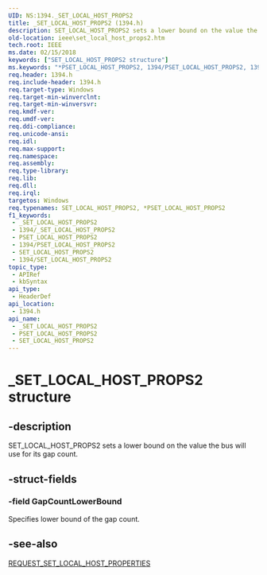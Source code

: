 ```yaml
---
UID: NS:1394._SET_LOCAL_HOST_PROPS2
title: _SET_LOCAL_HOST_PROPS2 (1394.h)
description: SET_LOCAL_HOST_PROPS2 sets a lower bound on the value the bus will use for its gap count.
old-location: ieee\set_local_host_props2.htm
tech.root: IEEE
ms.date: 02/15/2018
keywords: ["SET_LOCAL_HOST_PROPS2 structure"]
ms.keywords: "*PSET_LOCAL_HOST_PROPS2, 1394/PSET_LOCAL_HOST_PROPS2, 1394/SET_LOCAL_HOST_PROPS2, 1394stct_e2833905-04e9-4824-a437-4b9f724aaaa4.xml, IEEE.set_local_host_props2, PSET_LOCAL_HOST_PROPS2, PSET_LOCAL_HOST_PROPS2 structure pointer [Buses], SET_LOCAL_HOST_PROPS2, SET_LOCAL_HOST_PROPS2 structure [Buses], _SET_LOCAL_HOST_PROPS2"
req.header: 1394.h
req.include-header: 1394.h
req.target-type: Windows
req.target-min-winverclnt: 
req.target-min-winversvr: 
req.kmdf-ver: 
req.umdf-ver: 
req.ddi-compliance: 
req.unicode-ansi: 
req.idl: 
req.max-support: 
req.namespace: 
req.assembly: 
req.type-library: 
req.lib: 
req.dll: 
req.irql: 
targetos: Windows
req.typenames: SET_LOCAL_HOST_PROPS2, *PSET_LOCAL_HOST_PROPS2
f1_keywords:
 - _SET_LOCAL_HOST_PROPS2
 - 1394/_SET_LOCAL_HOST_PROPS2
 - PSET_LOCAL_HOST_PROPS2
 - 1394/PSET_LOCAL_HOST_PROPS2
 - SET_LOCAL_HOST_PROPS2
 - 1394/SET_LOCAL_HOST_PROPS2
topic_type:
 - APIRef
 - kbSyntax
api_type:
 - HeaderDef
api_location:
 - 1394.h
api_name:
 - _SET_LOCAL_HOST_PROPS2
 - PSET_LOCAL_HOST_PROPS2
 - SET_LOCAL_HOST_PROPS2
---
```


# _SET_LOCAL_HOST_PROPS2 structure


## -description

SET_LOCAL_HOST_PROPS2 sets a lower bound on the value the bus will use for its gap count.

## -struct-fields

### -field GapCountLowerBound

Specifies lower bound of the gap count.



## -see-also

<a href="/windows-hardware/drivers/ddi/1394/ni-1394-ioctl_1394_class">REQUEST_SET_LOCAL_HOST_PROPERTIES</a>

